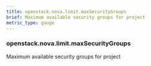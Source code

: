```yaml
---
title: openstack.nova.limit.maxSecurityGroups
brief: Maximum available security groups for project
metric_type: gauge
---
```

### openstack.nova.limit.maxSecurityGroups

Maximum available security groups for project
